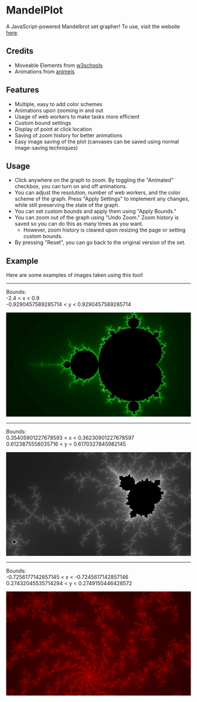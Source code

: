 # MandelPlot
A JavaScript-powered Mandelbrot set grapher! To use, visit the website [here](https://vivaansinghvi07.github.io/mandelplot/).

## Credits 
- Moveable Elements from [w3schools](https://www.w3schools.com/howto/howto_js_draggable.asp)
- Animations from [animejs](https://animejs.com)

## Features
- Multiple, easy to add color schemes
- Animations upon zooming in and out
- Usage of web workers to make tasks more efficient
- Custom bound settings
- Display of point at click location
- Saving of zoom history for better animations
- Easy image saving of the plot (canvases can be saved using normal image-saving techniques)

## Usage
- Click anywhere on the graph to zoom. By toggling the "Animated" checkbox, you can turn on and off animations. 
- You can adjust the resolution, number of web workers, and the color scheme of the graph. Press "Apply Settings" to implement any changes, while still preserving the state of the graph.
- You can set custom bounds and apply them using "Apply Bounds."
- You can zoom out of the graph using "Undo Zoom." Zoom history is saved so you can do this as many times as you want.
    - However, zoom history is cleared upon resizing the page or setting custom bounds.
- By pressing "Reset", you can go back to the original version of the set.

## Example
Here are some examples of images taken using this tool!

<hr>

Bounds: <br>
-2.4 < x < 0.9 <br>
-0.9290457589285714 < y < 0.9290457589285714

![Full Set](../imgs/full.png)
<hr>

Bounds: <br>
0.35405901227678593 < x < 0.36230901227678597 <br>
0.6123875558035716 < y < 0.6170327845982145

![Zoom 1](../imgs/zoom-black.png)

<hr>

Bounds: <br>
-0.7256177142857145 < x < -0.7245617142857146 <br>
0.27432045535714294 < y < 0.2749150446428572

![Zoom 2](../imgs/zoom-red.png)
